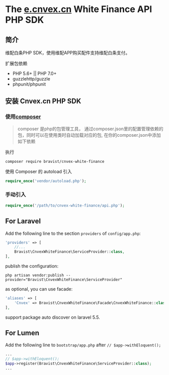 # The [e.cnvex.cn](http://bxapi.cnvex.cn/apiService/intoSchemeService.html) White Finance API PHP SDK


## 简介
维配白条PHP SDK，使用维配APP购买配件支持维配白条支付。

扩展包依赖
+ PHP 5.6+ || PHP 7.0+
+ guzzlehttp/guzzle
+ phpunit/phpunit


## 安装 Cnvex.cn PHP SDK

### 使用[composer](https://getcomposer.org/)
> composer 是php的包管理工具， 通过composer.json里的配置管理依赖的包，同时可以在使用类时自动加载对应的包, 在你的composer.json中添加如下依赖

执行
```
composer require bravist/cnvex-white-finance
```

使用 Composer 的 autoload 引入
```php
require_once('vendor/autoload.php');
```

### 手动引入
``` php
require_once('/path/to/cnvex-white-finance/api.php');
```


## For Laravel

Add the following line to the section `providers` of `config/app.php`:

```php
'providers' => [
    //...
    Bravist\CnvexWhiteFinance\ServiceProvider::class,
],
```

publish the configuration:
```
php artisan vendor:publish --provider="Bravist\CnvexWhiteFinance\ServiceProvider"
```

as optional, you can use facade:

```php
'aliases' => [
    'Cnvex' => Bravist\CnvexWhiteFinance\Facade\CnvexWhiteFinance::class
],
```

support package auto discover on laravel 5.5.


## For Lumen

Add the following line to `bootstrap/app.php` after `// $app->withEloquent();`

```php
...
// $app->withEloquent();
$app->register(Bravist\CnvexWhiteFinance\ServiceProvider::class);
...
```

